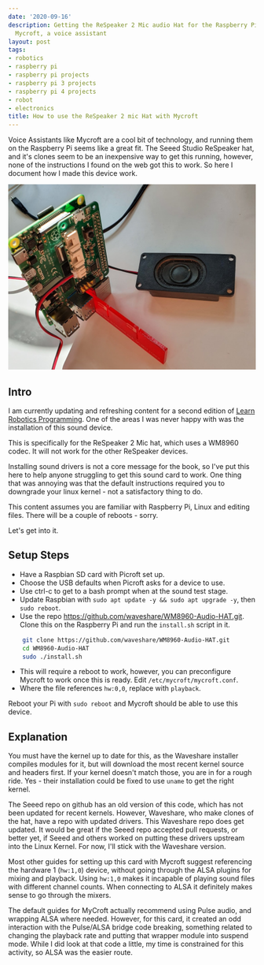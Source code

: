 ```yaml
---
date: '2020-09-16'
description: Getting the ReSpeaker 2 Mic audio Hat for the Raspberry Pi to work with
  Mycroft, a voice assistant
layout: post
tags:
- robotics
- raspberry pi
- raspberry pi projects
- raspberry pi 3 projects
- raspberry pi 4 projects
- robot
- electronics
title: How to use the ReSpeaker 2 mic Hat with Mycroft
---
```


Voice Assistants like Mycroft are a cool bit of technology, and running them on the Raspberry Pi seems like a great fit. The Seeed Studio ReSpeaker hat, and it's clones seem to be an inexpensive way to get this running, however, none of the instructions I found on the web got this to work. So here I document how I made this device work.

![ReSpeaker hat on a Raspberry Pi 4](/galleries/2020-09-16-respeaker/20200918_134629.jpg)

## Intro

I am currently updating and refreshing content for a second edition of [Learn Robotics Programming](http://packt.live/2XccaKe). One of the areas I was never happy with was the installation of this sound device.

This is specifically for the ReSpeaker 2 Mic hat, which uses a WM8960 codec. It will not work for the other ReSpeaker devices.

Installing sound drivers is not a core message for the book, so I've put this here to help anyone struggling to get this sound card to work. One thing that was annoying was that the default instructions required you to downgrade your linux kernel - not a satisfactory thing to do.

This content assumes you are familiar with Raspberry Pi, Linux and editing files. There will be a couple of reboots - sorry.

Let's get into it.

## Setup Steps

* Have a Raspbian SD card with Picroft set up.
* Choose the USB defaults when Picroft asks for a device to use.
* Use ctrl-c to get to a bash prompt when at the sound test stage.
* Update Raspbian with `sudo apt update -y && sudo apt upgrade -y`, then `sudo reboot`.
* Use the repo  <https://github.com/waveshare/WM8960-Audio-HAT.git>. Clone this on the Raspberry Pi and run the `install.sh` script in it.

```bash
    git clone https://github.com/waveshare/WM8960-Audio-HAT.git
    cd WM8960-Audio-HAT
    sudo ./install.sh
```

* This will require a reboot to work, however, you can preconfigure Mycroft to work once this is ready. Edit `/etc/mycroft/mycroft.conf`.
* Where the file references `hw:0,0`, replace with `playback`.

Reboot your Pi with `sudo reboot` and Mycroft should be able to use this device.

## Explanation

You must have the kernel up to date for this, as the Waveshare installer compiles modules for it, but will download the most recent kernel source and headers first. If your kernel doesn't match those, you are in for a rough ride. Yes - their installation could be fixed to use `uname` to get the right kernel.

The Seeed repo on github has an old version of this code, which has not been updated for recent kernels. However, Waveshare, who make clones of the hat, have a repo with updated drivers. This Waveshare repo does get updated. It would be great if the Seeed repo accepted pull requests, or better yet, if Seeed and others worked on putting these drivers upstream into the Linux Kernel. For now, I'll stick with the Waveshare version.

Most other guides for setting up this card with Mycroft suggest referencing the hardware 1 (`hw:1,0`) device, without going through the ALSA plugins for mixing and playback. Using `hw:1,0` makes it incapable of playing sound files with different channel counts.  When connecting to ALSA it definitely makes sense to go through the mixers.

The default guides for MyCroft actually recommend using Pulse audio, and wrapping ALSA where needed. However, for this card, it created an odd interaction with the Pulse/ALSA bridge code breaking, something related to changing the playback rate and putting that wrapper module into suspend mode. While I did look at that code a little, my time is constrained for this activity, so ALSA was the easier route.
